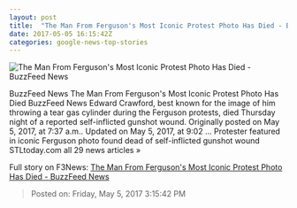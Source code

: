 ```yaml
---
layout: post
title:  "The Man From Ferguson's Most Iconic Protest Photo Has Died - BuzzFeed News"
date: 2017-05-05 16:15:42Z
categories: google-news-top-stories
---
```


![The Man From Ferguson's Most Iconic Protest Photo Has Died - BuzzFeed News](https://img.buzzfeed.com/buzzfeed-static/static/2017-05/5/15/campaign_images/buzzfeed-prod-fastlane-01/the-protester-from-the-famous-tear-gas-photo-in-f-2-10140-1494013255-1_dblbig.jpg)

BuzzFeed News The Man From Ferguson's Most Iconic Protest Photo Has Died BuzzFeed News Edward Crawford, best known for the image of him throwing a tear gas cylinder during the Ferguson protests, died Thursday night of a reported self-inflicted gunshot wound. Originally posted on May 5, 2017, at 7:37 a.m.. Updated on May 5, 2017, at 9:02 ... Protester featured in iconic Ferguson photo found dead of self-inflicted gunshot wound STLtoday.com all 29 news articles »


Full story on F3News: [The Man From Ferguson's Most Iconic Protest Photo Has Died - BuzzFeed News](http://www.f3nws.com/n/3XCKtB)

> Posted on: Friday, May 5, 2017 3:15:42 PM
